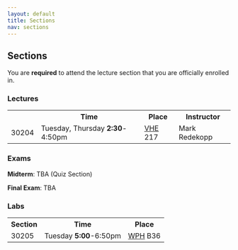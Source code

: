 ```yaml
---
layout: default
title: Sections
nav: sections
---
```


## Sections

You are <strong>required</strong> to attend the lecture section that you are officially enrolled in.

<h3>Lectures</h3>
<table>
<tbody>
<tr>
<th></th>
<th>Time</th>
<th>Place</th>
<th>Instructor</th>
</tr>
<tr>
<td>30204</td>
<td>Tuesday, Thursday <strong>2:30</strong>-4:50pm</td>
<td><a href="http://web-app.usc.edu/maps/?b=VHE">VHE</a> 217</td>
<td>Mark Redekopp</td>
</tr>
</tbody>
</table>
<h3>Exams</h3>
<strong>Midterm</strong>: TBA (Quiz Section)
<p>
<strong>Final Exam</strong>: TBA
<h3>Labs</h3>
<table>
<tbody>
<tr>
<th>Section</th>
<th>Time</th>
<th>Place</th>
</tr>
<tr>
<td>30205</td>
<td>Tuesday <strong>5:00</strong>-6:50pm</td>
<td><a href="http://web-app.usc.edu/maps/?b=WPH">WPH</a> B36</td>
</tr>
<tr>
</tbody>
</table>